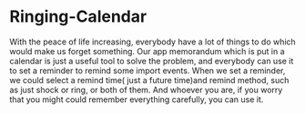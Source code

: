 # Ringing-Calendar
   With the peace of life increasing, everybody have a lot of things to do which would make us forget something. Our app memorandum which is put in a calendar is just a useful tool to solve the problem, and everybody can use it to set a reminder to remind some import events. 
   When we set a reminder, we could select a remind time( just a future time)and remind method, such as just shock or ring, or both of them. And whoever you are, if you worry that you might could remember everything carefully, you can use it.

